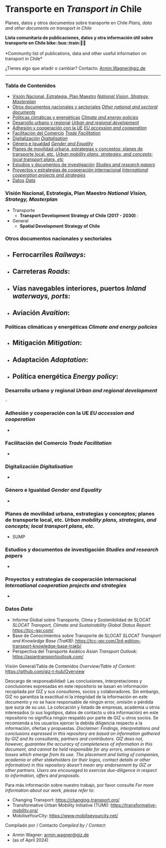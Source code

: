 # Transporte en *Transport in* Chile
Planes, datos y otros documentos sobre transporte en Chile *Plans, data and other documents on transport in Chile* 

<b> 
Lista comunitaria de publicaciones, datos y otra información útil sobre transporte en Chile bike::bus::train:🌳🚊
</b><br><br>
*Community list of publications, data and other useful information on transport in Chile*

¿Tienes algo que añadir o cambiar? Contacto: Armin.Wagner@giz.de

------------------------------

### Tabla de Contenidos

- [Visión Nacional, Estrategia, Plan Maestro](#Visión-Nacional-Estrategia-Plan-Maestro) *[National Vision, Strategy, Masterplan](#National-Vision-Strategy-Masterplan)*
- [Otros documentos nacionales y sectoriales](#Otros-documentos-nacionales-sectoriales) *[Other national and sectoral documents](#other-national-sectoral-documents)* 
- [Políticas climáticas y energéticas](#Políticas-climáticas-energéticas) *[Climate and energy policies](#climate-energy-policies)*
- [Desarrollo urbano y regional](#urbano) *[Urban and regional development](#urban)*
- [Adhesión y cooperación con la UE](#Adhesión-UE) *[EU accession and cooperation](#eu-accession)*
- [Facilitación del Comercio](#Facilitación-del-Comercio) *[Trade Facilitation](#trade-facilitation)*  
- [Digitalización](#Digitalización) *[Digitalisation](#digitalisation)*
- [Género e Igualdad](#Género) *[Gender and Equality](#gender)*
- [Planes de movilidad urbana, estrategias y conceptos; planes de transporte local, etc.](#planes-de-transporte-local) *[Urban mobility plans, strategies, and concepts; local transport plans, etc](#local-transport-plans)* 
- [Estudios y documentos de investigación](#Estudios-investigación) *[Studies and research papers](#studies-research)*
- [Proyectos y estrategias de cooperación internacional](#cooperación-internacional) *[International cooperation projects and strategies](#International-cooperation)*
- [Datos](#Datos) *[Data](#data)*

  
### Visión Nacional, Estrategia, Plan Maestro *National Vision, Strategy, Masterplan* <a name="Visión-Nacional-Estrategia-Plan-Maestro"></a> 

- Transporte
  	- <b> Transport Development Strategy of Chile (2017 - 2030) </b>: 
- General
	- <b> Spatial Development Strategy of Chile </b>
 

### Otros documentos nacionales y sectoriales <a name="Otros-documentos-nacionales-sectoriales"></a> 

- Ferrocarriles *Railways*:
  	-
 
- Carreteras *Roads*:
  	- 
    
- Vías navegables interiores, puertos *Inland waterways, ports*:
  	- 
- Aviación *Avaition*:
  	-

### Políticas climáticas y energéticas *Climate and energy policies* <a name="Políticas-climáticas-energética"></a> 

- Mitigación *Mitigation*:
  	-
  
- Adaptación *Adaptation*:
  	-
  
- Política energética *Energy policy*:
	- 

### Desarrollo urbano y regional *Urban and regional development* <a name="urbano"></a> 

 	- 

### Adhesión y cooperación con la UE *EU accession and cooperation* <a name="Adhesión-UE"></a> 

-

### Facilitación del Comercio *Trade Facilitation* <a name="Facilitación-del-Comercio"></a> 

-

### Digitalización *Digitalisation* <a name="Digitalización"></a>

-

### Género e Igualdad *Gender and Equality* <a name="Género"></a>

-

### Planes de movilidad urbana, estrategias y conceptos; planes de transporte local, etc. *Urban mobility plans, strategies, and concepts; local transport plans, etc.* <a name="planes-de-transporte-local"></a>  

- SUMP

### Estudios y documentos de investigación *Studies and research papers* <a name="Estudios-investigación"></a> 

-

### Proyectos y estrategias de cooperación internacional *International cooperation projects and strategies* <a name="ooperación-internacional"></a> 

-

### Datos *Data* <a name="Datos"></a>

- Informe Global sobre Transporte, Clima y Sostenibilidad de SLOCAT *SLOCAT Transport, Climate and Sustainability Global Status Report*: https://tcc-gsr.com/ 
- Base de Conocimientos sobre Transporte de SLOCAT *SLOCAT Transport and Knowledge Base (TraKB)*:  https://tcc-gsr.com/3rd-edition-transport-knowledge-base-trakb/ 
- Perspectiva del Transporte Asiático *Asian Transport Outlook*: https://asiantransportoutlook.com/
  

Visión General/Tabla de Contenidos *Overview/Table of Content*: https://github.com/giz-t-hub/Overview

Descargo de responsabilidad: Las conclusiones, interpretaciones y conclusiones expresadas en este repositorio se basan en información recopilada por GIZ y sus consultores, socios y colaboradores. Sin embargo, GIZ no garantiza la exactitud ni la integridad de la información en este documento y no se hace responsable de ningún error, omisión o pérdida que surja de su uso. La colocación y listado de empresas, academia u otros interesados (o sus logotipos, datos de contacto u otra información) en este repositorio no significa ningún respaldo por parte de GIZ u otros socios. Se recomienda a los usuarios ejercer la debida diligencia respecto a la información, ofertas y propuestas.
*Disclaimer: Findings, interpretations and conclusions expressed in this repository are based on information gathered by GIZ and its consultants, partners and contributors. GIZ does not, however, guarantee the accuracy of completeness of information in this document, and cannot be held responsible for any errors, omissions or losses which emerge from its use. The placement and listing of companies, academia or other stakeholders (or their logos, contact details or other information) in this repository doesn’t mean any endorsement by GIZ or other partners. Users are encouraged to exercise due-diligence in respect to information, offers and proposals.*


Para más información sobre nuestro trabajo, por favor consulte *For more information about our work, please refer to*: 
- Changing Transport: https://changing-transport.org/
-	Transformative Urban Mobility Initiative (TUMI): https://transformative-mobility.org/
-	MobiliseYourCity: https://www.mobiliseyourcity.net/
		
Compilado por / Contacto *Compiled by / Contact*:
- Armin Wagner: armin.wagner@giz.de
- (as of April 2024)
